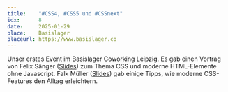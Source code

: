 ```yaml
---
title:    "#CSS4, #CSS5 und #CSSnext"
idx:      8
date:     2025-01-29
place:    Basislager
placeurl: https://www.basislager.co
---
```


Unser erstes Event im Basislager Coworking Leipzig. Es gab einen Vortrag von Felix Sänger ([Slides](uploads/pixeltalk-8-css-felix.pdf)) zum Thema CSS und moderne HTML-Elemente ohne Javascript. Falk Müller ([Slides](uploads/pixeltalk-8-css-falk.pdf)) gab einige Tipps, wie moderne CSS-Features den Alltag erleichtern.